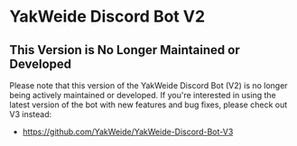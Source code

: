 # YakWeide Discord Bot V2

## This Version is No Longer Maintained or Developed
Please note that this version of the YakWeide Discord Bot (V2) is no longer being actively maintained or developed. If you're interested in using the latest version of the bot with new features and bug fixes, please check out V3 instead:

- https://github.com/YakWeide/YakWeide-Discord-Bot-V3
